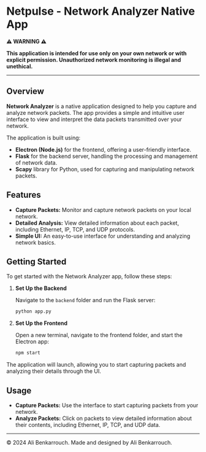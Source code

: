 # Netpulse - Network Analyzer Native App

**⚠️ **WARNING** ⚠️**

**This application is intended for use only on your own network or with explicit permission. Unauthorized network monitoring is illegal and unethical.**

---

## Overview

**Network Analyzer** is a native application designed to help you capture and analyze network packets. The app provides a simple and intuitive user interface to view and interpret the data packets transmitted over your network.

The application is built using:

- **Electron (Node.js)** for the frontend, offering a user-friendly interface.
- **Flask** for the backend server, handling the processing and management of network data.
- **Scapy** library for Python, used for capturing and manipulating network packets.

## Features

- **Capture Packets:** Monitor and capture network packets on your local network.
- **Detailed Analysis:** View detailed information about each packet, including Ethernet, IP, TCP, and UDP protocols.
- **Simple UI:** An easy-to-use interface for understanding and analyzing network basics.

## Getting Started

To get started with the Network Analyzer app, follow these steps:

1. **Set Up the Backend**

   Navigate to the `backend` folder and run the Flask server:

   ```bash
   python app.py


2. **Set Up the Frontend**

   Open a new terminal, navigate to the frontend folder, and start the Electron app:

   ```bash
   npm start

The application will launch, allowing you to start capturing packets and analyzing their details through the UI.



## Usage

- **Capture Packets:** Use the interface to start capturing packets from your network.
- **Analyze Packets:** Click on packets to view detailed information about their contents, including Ethernet, IP, TCP, and UDP data.


---

© 2024 Ali Benkarrouch. Made and designed by Ali Benkarrouch.

